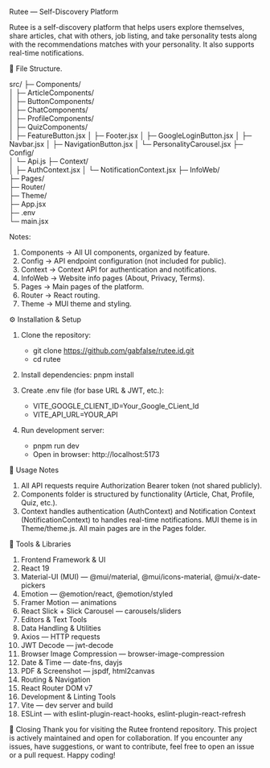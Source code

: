 Rutee — Self-Discovery Platform

Rutee is a self-discovery platform that helps users explore themselves, share articles, chat with others, job listing, and take personality tests along with the recommendations matches with your personality. It also supports real-time notifications.

📂 File Structure.

src/
├─ Components/  
│ ├─ ArticleComponents/  
│ ├─ ButtonComponents/  
│ ├─ ChatComponents/  
│ ├─ ProfileComponents/  
│ ├─ QuizComponents/  
│ ├─ FeatureButton.jsx
│ ├─ Footer.jsx
│ ├─ GoogleLoginButton.jsx
│ ├─ Navbar.jsx
│ ├─ NavigationButton.jsx
│ └─ PersonalityCarousel.jsx
├─ Config/  
│ └─ Api.js
├─ Context/  
│ ├─ AuthContext.jsx
│ └─ NotificationContext.jsx
├─ InfoWeb/  
├─ Pages/  
├─ Router/  
├─ Theme/  
├─ App.jsx  
├─ .env  
└─ main.jsx

Notes:
1. Components → All UI components, organized by feature.
2. Config → API endpoint configuration (not included for public).
3. Context → Context API for authentication and notifications.
4. InfoWeb → Website info pages (About, Privacy, Terms).
5. Pages → Main pages of the platform.
6. Router → React routing.
8. Theme → MUI theme and styling.

⚙️ Installation & Setup

1. Clone the repository:
   - git clone https://github.com/gabfalse/rutee.id.git
   - cd rutee

2. Install dependencies:
   pnpm install

3. Create .env file (for base URL & JWT, etc.):
   - VITE_GOOGLE_CLIENT_ID=Your_Google_CLient_Id
   - VITE_API_URL=YOUR_API

4. Run development server:
   - pnpm run dev
   - Open in browser: http://localhost:5173

📌 Usage Notes
1. All API requests require Authorization Bearer token (not shared publicly).
2. Components folder is structured by functionality (Article, Chat, Profile, Quiz, etc.).
3. Context handles authentication (AuthContext) and Notification Context (NotificationContext) to handles real-time notifications.
   MUI theme is in Theme/theme.js.
   All main pages are in the Pages folder.

🔧 Tools & Libraries
1. Frontend Framework & UI
2. React 19
3. Material-UI (MUI) — @mui/material, @mui/icons-material, @mui/x-date-pickers
4. Emotion — @emotion/react, @emotion/styled
5. Framer Motion — animations
6. React Slick + Slick Carousel — carousels/sliders
7. Editors & Text Tools
8. Data Handling & Utilities
9. Axios — HTTP requests
10. JWT Decode — jwt-decode
11. Browser Image Compression — browser-image-compression
12. Date & Time — date-fns, dayjs
13. PDF & Screenshot — jspdf, html2canvas
14. Routing & Navigation
15. React Router DOM v7
16. Development & Linting Tools
17. Vite — dev server and build
18. ESLint — with eslint-plugin-react-hooks, eslint-plugin-react-refresh

📌 Closing
Thank you for visiting the Rutee frontend repository. This project is actively maintained and open for collaboration.
If you encounter any issues, have suggestions, or want to contribute, feel free to open an issue or a pull request.
Happy coding!
